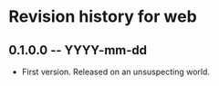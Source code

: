 # Revision history for web

## 0.1.0.0  -- YYYY-mm-dd

* First version. Released on an unsuspecting world.

